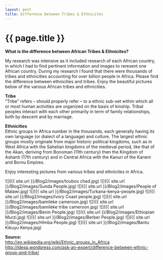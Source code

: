 ```yaml
---
layout: post
title: Difference between Tribes & Ethnicites
---
```


{{ page.title }}
================

<p class="meta">

<b>What is the difference between African Tribes & Ethnicites?</b><br />

My research was intensive as it included research of each African country, in which I had to find pertinent information and images to reresent one African country. During my research I found that there were thousands of tribes and ethnicities accounting for over billion people in Africa. Please find the difference between ethnicities and tribes. Enjoy the beautiful pictures below of the various African tribes and ethnicities.

<b>Tribe</b><br />
“Tribe” refers – should properly refer – to a ethnic sub-set within which all or most human activities are organized on the basis of kinship. Tribal peoples interact with each other primarily in term of family relationships, both by descent and by marriage. <br />

<b>Ethnicities</b><br />
Ethnic groups in Africa number in the thousands, each generally having its own language (or dialect of a language) and culture. The largest ethnic groups mostly originate from major historic political kingdoms, such as in West Africa with the Sahelian kingdoms of the medieval period, like that of the Akan, deriving from Bonoman (11th century) then the Kingdom of Ashanti (17th century) and in Central Africa with the Kanuri of the Kanem and Bornu Empires.

Enjoy interesting pictures from various tribes and ethnicites in Africa.

 ![]({{ site.url }}/Blog2/images/toubou chad.jpg)
 ![]({{ site.url }}/Blog2/images/Sunda People.jpg)
 ![]({{ site.url }}/Blog2/images/People of Malawi.jpg)
 ![]({{ site.url }}/Blog2/images/Turkana-kenya-people.jpg)
 ![]({{ site.url }}/Blog2/images/Ivory Coast people.jpg)
 ![]({{ site.url }}/Blog2/images/bamileke cameroon.jpg)
 ![]({{ site.url }}/Blog2/images/bamileke tribe cameroon.jpg)
 ![]({{ site.url }}/Blog2/images/Benin People.jpg)
 ![]({{ site.url }}/Blog2/images/Ethiopian Murzi.jpg)
 ![]({{ site.url }}/Blog2/images/Berber People.jpg)
 ![]({{ site.url }}/Blog2/images/HImba People.jpg)
 ![]({{ site.url }}/Blog2/images/Bantu Kikuyu Kenya.jpg)


<b>Source: </b><br />
http://en.wikipedia.org/wiki/Ethnic_groups_in_Africa<br />
http://ldesp.wordpress.com/ask-an-expert/difference-between-ethnic-group-and-tribe/
